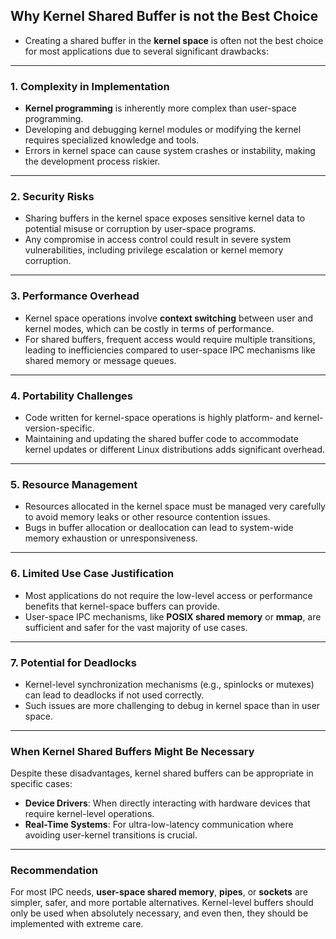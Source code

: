 ## Why Kernel Shared Buffer is not the Best Choice

 - Creating a shared buffer in the **kernel space** is often not the best choice for most applications due to several significant drawbacks:

---

### 1. **Complexity in Implementation**
   - **Kernel programming** is inherently more complex than user-space programming.
   - Developing and debugging kernel modules or modifying the kernel requires specialized knowledge and tools.
   - Errors in kernel space can cause system crashes or instability, making the development process riskier.

---

### 2. **Security Risks**
   - Sharing buffers in the kernel space exposes sensitive kernel data to potential misuse or corruption by user-space programs.
   - Any compromise in access control could result in severe system vulnerabilities, including privilege escalation or kernel memory corruption.

---

### 3. **Performance Overhead**
   - Kernel space operations involve **context switching** between user and kernel modes, which can be costly in terms of performance.
   - For shared buffers, frequent access would require multiple transitions, leading to inefficiencies compared to user-space IPC mechanisms like shared memory or message queues.

---

### 4. **Portability Challenges**
   - Code written for kernel-space operations is highly platform- and kernel-version-specific.
   - Maintaining and updating the shared buffer code to accommodate kernel updates or different Linux distributions adds significant overhead.

---

### 5. **Resource Management**
   - Resources allocated in the kernel space must be managed very carefully to avoid memory leaks or other resource contention issues.
   - Bugs in buffer allocation or deallocation can lead to system-wide memory exhaustion or unresponsiveness.

---

### 6. **Limited Use Case Justification**
   - Most applications do not require the low-level access or performance benefits that kernel-space buffers can provide.
   - User-space IPC mechanisms, like **POSIX shared memory** or **mmap**, are sufficient and safer for the vast majority of use cases.

---

### 7. **Potential for Deadlocks**
   - Kernel-level synchronization mechanisms (e.g., spinlocks or mutexes) can lead to deadlocks if not used correctly.
   - Such issues are more challenging to debug in kernel space than in user space.

---

### When Kernel Shared Buffers Might Be Necessary
Despite these disadvantages, kernel shared buffers can be appropriate in specific cases:
- **Device Drivers**: When directly interacting with hardware devices that require kernel-level operations.
- **Real-Time Systems**: For ultra-low-latency communication where avoiding user-kernel transitions is crucial.

---

### Recommendation
For most IPC needs, **user-space shared memory**, **pipes**, or **sockets** are simpler, safer, and more portable alternatives. Kernel-level buffers should only be used when absolutely necessary, and even then, they should be implemented with extreme care.



